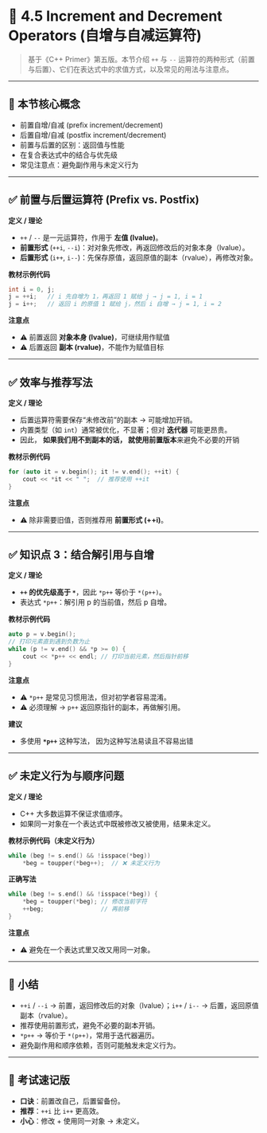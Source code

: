 # 📘 4.5 Increment and Decrement Operators (自增与自减运算符)

> 基于《C++ Primer》第五版。本节介绍 `++` 与 `--` 运算符的两种形式（前置与后置）、它们在表达式中的求值方式，以及常见的用法与注意点。

---

## 🧠 本节核心概念

* 前置自增/自减 (prefix increment/decrement)
* 后置自增/自减 (postfix increment/decrement)
* 前置与后置的区别：返回值与性能
* 在复合表达式中的结合与优先级
* 常见注意点：避免副作用与未定义行为

---

## ✅ 前置与后置运算符 (Prefix vs. Postfix)

**定义 / 理论**

* `++` / `--` 是一元运算符，作用于 **左值 (lvalue)**。
* **前置形式** (`++i`, `--i`)：对对象先修改，再返回修改后的对象本身（lvalue）。
* **后置形式** (`i++`, `i--`)：先保存原值，返回原值的副本（rvalue），再修改对象。

**教材示例代码**

```cpp
int i = 0, j;
j = ++i;   // i 先自增为 1，再返回 1 赋给 j → j = 1, i = 1
j = i++;   // 返回 i 的原值 1 赋给 j，然后 i 自增 → j = 1, i = 2
```

**注意点**

* ⚠️ 前置返回 **对象本身 (lvalue)**，可继续用作赋值
* ⚠️ 后置返回 **副本 (rvalue)**，不能作为赋值目标

---

## ✅ 效率与推荐写法

**定义 / 理论**

* 后置运算符需要保存“未修改前”的副本 → 可能增加开销。
* 内置类型（如 `int`）通常被优化，不显著；但对 **迭代器** 可能更昂贵。
* 因此， **如果我们用不到副本的话， 就使用前置版本**来避免不必要的开销

**教材示例代码**

```cpp
for (auto it = v.begin(); it != v.end(); ++it) {
    cout << *it << " ";  // 推荐使用 ++it
}
```

**注意点**

* ⚠️ 除非需要旧值，否则推荐用 **前置形式 (++i)**。

---

## ✅ 知识点 3：结合解引用与自增

**定义 / 理论**

* **`++` 的优先级高于 `*`**，因此 `*p++` 等价于 `*(p++)`。
* 表达式 `*p++`：解引用 p 的当前值，然后 p 自增。

**教材示例代码**

```cpp
auto p = v.begin();
// 打印元素直到遇到负数为止
while (p != v.end() && *p >= 0) {
    cout << *p++ << endl; // 打印当前元素，然后指针前移
}
```

**注意点**

* ⚠️ `*p++` 是常见习惯用法，但对初学者容易混淆。
* ⚠️ 必须理解 → `p++` 返回原指针的副本，再做解引用。

**建议**

* 多使用 **`*p++`** 这种写法， 因为这种写法易读且不容易出错

---

## ✅ 未定义行为与顺序问题

**定义 / 理论**

* C++ 大多数运算不保证求值顺序。
* 如果同一对象在一个表达式中既被修改又被使用，结果未定义。

**教材示例代码（未定义行为）**

```cpp
while (beg != s.end() && !isspace(*beg))
    *beg = toupper(*beg++);  // ❌ 未定义行为
```

**正确写法**

```cpp
while (beg != s.end() && !isspace(*beg)) {
    *beg = toupper(*beg); // 修改当前字符
    ++beg;                // 再前移
}
```

**注意点**

* ⚠️ 避免在一个表达式里又改又用同一对象。

---

## 🔑 小结

* `++i` / `--i` → 前置，返回修改后的对象（lvalue）；`i++` / `i--` → 后置，返回原值副本（rvalue）。
* 推荐使用前置形式，避免不必要的副本开销。
* `*p++` → 等价于 `*(p++)`，常用于迭代器遍历。
* 避免副作用和顺序依赖，否则可能触发未定义行为。

---

## 📌 考试速记版

* **口诀**：前置改自己，后置留备份。
* **推荐**：`++i` 比 `i++` 更高效。
* **小心**：修改 + 使用同一对象 → 未定义。



